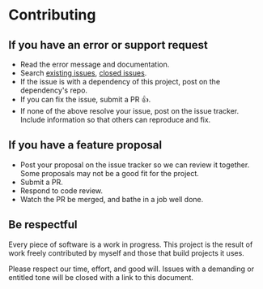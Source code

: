 # Contributing

## If you have an error or support request

- Read the error message and documentation.
- Search [existing issues](https://github.com/IT-Service/gulp-intermediate2/issues),
  [closed issues](https://github.com/IT-Service/gulp-intermediate2/issues?page=1&state=closed).
- If the issue is with a dependency of this project, post on the dependency's repo.
- If you can fix the issue, submit a PR :+1:.
- If none of the above resolve your issue, post on the issue tracker.
  Include information so that others can reproduce and fix.

## If you have a feature proposal

- Post your proposal on the issue tracker so we can review it together.
  Some proposals may not be a good fit for the project.
- Submit a PR.
- Respond to code review.
- Watch the PR be merged, and bathe in a job well done.

## Be respectful

Every piece of software is a work in progress.
This project is the result of work freely contributed by myself
and those that build projects it uses.

Please respect our time, effort, and good will.
Issues with a demanding or entitled tone will be closed
with a link to this document.
